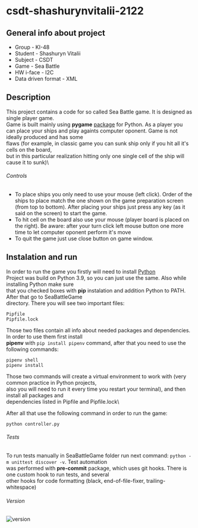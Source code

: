 # csdt-shashurynvitalii-2122
## General info about project

- Group - KI-48
- Student - Shashuryn Vitalii
- Subject - CSDT
- Game - Sea Battle
- HW i-face - I2C
- Data driven format - XML

## Description

This project contains a code for so called Sea Battle game. It is designed as single player game.\
Game is built mainly using **pygame** [package](https://www.pygame.org) for Python. As a player you\
can place your ships and play againts computer oponent. Game is not ideally produced and has some \
flaws (for example, in classic game you can sunk ship only if you hit all it's cells on the board, \
but in this particular realization hitting only one single cell of the ship will cause it to sunk)\

###### Controls

- To place ships you only need to use your mouse (left click). Order of the ships to place match the
one shown on the game preparation screen (from top to bottom). After placing your ships just press any
key (as it said on the screen) to start the game.
- To hit cell on the board also use your mouse (player board is placed on the right). Be aware: after
your turn click left mouse button one more time to let computer oponent perform it's move
- To quit the game just use close button on game window.

## Instalation and run

In order to run the game you firstly will need to install [Python](https://www.python.org/downloads/)\
Project was build on Python 3.9, so you can just use the same. Also while installing Python make sure\
that you checked boxes with **pip** instalation and addition Python to PATH. After that go to SeaBattleGame\
directory. There you will see two important files:
```
Pipfile
Pipfile.lock
```
Those two files contain all info about needed packages and dependencies. In order to use them first install\
**pipenv** with `pip install pipenv` command, after that you need to use the following commands:
```
pipenv shell
pipenv install
```
Those two commands will create a virtual environment to work with (very common practice in Python projects,\
also you will need to run it every time you restart your terminal), and then install all packages and\
dependencies listed in Pipfile and Pipfile.lock\

After all that use the following command in order to run the game:
```
python controller.py
```
###### Tests
To run tests manually in SeaBattleGame folder run next command: `python -m unittest discover -v`. Test automation\
was performed with **pre-commit** package, which uses git hooks. There is one custom hook to run tests, and several\
other hooks for code formatting (black, end-of-file-fixer, trailing-whitespace)

###### Version
![version](https://img.shields.io/badge/version-1.2-informational)
